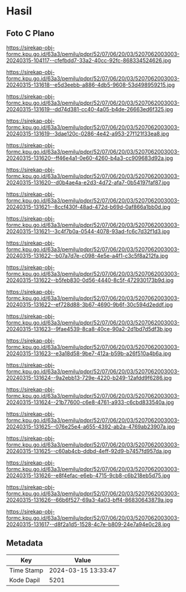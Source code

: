 # Hasil

## Foto C Plano

https://sirekap-obj-formc.kpu.go.id/63a3/pemilu/pdpr/52/07/06/20/03/5207062003003-20240315-104117--cfefbdd7-33a2-40cc-92fc-868334524626.jpg

https://sirekap-obj-formc.kpu.go.id/63a3/pemilu/pdpr/52/07/06/20/03/5207062003003-20240315-131618--e5d3eebb-a886-4db5-9608-53d498959215.jpg

https://sirekap-obj-formc.kpu.go.id/63a3/pemilu/pdpr/52/07/06/20/03/5207062003003-20240315-131619--dd74d381-cc40-4a05-b4de-26663ed6f325.jpg

https://sirekap-obj-formc.kpu.go.id/63a3/pemilu/pdpr/52/07/06/20/03/5207062003003-20240315-131619--3dae120c-0286-4e42-a953-27f121f33ea8.jpg

https://sirekap-obj-formc.kpu.go.id/63a3/pemilu/pdpr/52/07/06/20/03/5207062003003-20240315-131620--ff46e4a1-0e60-4260-b4a3-cc909683d92a.jpg

https://sirekap-obj-formc.kpu.go.id/63a3/pemilu/pdpr/52/07/06/20/03/5207062003003-20240315-131620--d0b4ae4a-e2d3-4d72-afa7-0b54197faf87.jpg

https://sirekap-obj-formc.kpu.go.id/63a3/pemilu/pdpr/52/07/06/20/03/5207062003003-20240315-131621--8ccf430f-48ad-472d-b69d-0af866a1bb0d.jpg

https://sirekap-obj-formc.kpu.go.id/63a3/pemilu/pdpr/52/07/06/20/03/5207062003003-20240315-131621--3c4f7b0a-0544-4078-93ad-fc6c7d32f1d3.jpg

https://sirekap-obj-formc.kpu.go.id/63a3/pemilu/pdpr/52/07/06/20/03/5207062003003-20240315-131622--b07a7d7e-c098-4e5e-a4f1-c3c5f8a212fa.jpg

https://sirekap-obj-formc.kpu.go.id/63a3/pemilu/pdpr/52/07/06/20/03/5207062003003-20240315-131622--b5feb830-0d56-4440-8c5f-472930173b9d.jpg

https://sirekap-obj-formc.kpu.go.id/63a3/pemilu/pdpr/52/07/06/20/03/5207062003003-20240315-131622--ef728d88-3b67-4690-9b6f-30c594d2eddf.jpg

https://sirekap-obj-formc.kpu.go.id/63a3/pemilu/pdpr/52/07/06/20/03/5207062003003-20240315-131623--9fae4539-8ca8-40ce-90a2-2d1bd7d5df3b.jpg

https://sirekap-obj-formc.kpu.go.id/63a3/pemilu/pdpr/52/07/06/20/03/5207062003003-20240315-131623--e3a18d58-9be7-412a-b59b-a26f510a4b6a.jpg

https://sirekap-obj-formc.kpu.go.id/63a3/pemilu/pdpr/52/07/06/20/03/5207062003003-20240315-131624--9a2ebb13-729e-4220-b249-12afdd9f6286.jpg

https://sirekap-obj-formc.kpu.go.id/63a3/pemilu/pdpr/52/07/06/20/03/5207062003003-20240315-131624--21b77600-c6e8-4761-a933-c6cbd833540a.jpg

https://sirekap-obj-formc.kpu.go.id/63a3/pemilu/pdpr/52/07/06/20/03/5207062003003-20240315-131625--076e25e4-a655-4392-ab2a-4769ab23907a.jpg

https://sirekap-obj-formc.kpu.go.id/63a3/pemilu/pdpr/52/07/06/20/03/5207062003003-20240315-131625--c60ab4cb-ddbd-4eff-92d9-b7457fd957da.jpg

https://sirekap-obj-formc.kpu.go.id/63a3/pemilu/pdpr/52/07/06/20/03/5207062003003-20240315-131626--e8f4efac-e6eb-4715-9cb8-c6b218eb5d75.jpg

https://sirekap-obj-formc.kpu.go.id/63a3/pemilu/pdpr/52/07/06/20/03/5207062003003-20240315-131626--66b6f527-69a3-4a03-bff4-86830643879a.jpg

https://sirekap-obj-formc.kpu.go.id/63a3/pemilu/pdpr/52/07/06/20/03/5207062003003-20240315-131617--d8f2a1d5-1528-4c7e-b809-24e7a94e0c28.jpg


## Metadata

| Key        | Value               |
| ---------- | ------------------- |
| Time Stamp | 2024-03-15 13:33:47 |
| Kode Dapil | 5201                |



